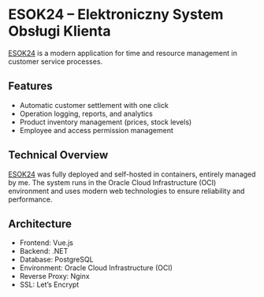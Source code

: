 # ESOK24 – Elektroniczny System Obsługi Klienta

[ESOK24](maciejtrudnos.github.io/ESOK24-WEBSITE) is a modern application for time and resource management in customer service processes.

## Features
- Automatic customer settlement with one click  
- Operation logging, reports, and analytics  
- Product inventory management (prices, stock levels)  
- Employee and access permission management  

## Technical Overview

[ESOK24](maciejtrudnos.github.io/ESOK24-WEBSITE) was fully deployed and self-hosted in containers, entirely managed by me. The system runs in the Oracle Cloud Infrastructure (OCI) environment and uses modern web technologies to ensure reliability and performance.

## Architecture

- Frontend: Vue.js  
- Backend: .NET  
- Database: PostgreSQL  
- Environment: Oracle Cloud Infrastructure (OCI)  
- Reverse Proxy: Nginx  
- SSL: Let’s Encrypt